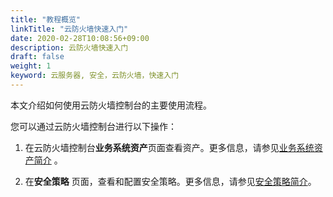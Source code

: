 ```yaml
---
title: "教程概览"
linkTitle: "云防火墙快速入门"
date: 2020-02-28T10:08:56+09:00
description: 云防火墙快速入门
draft: false
weight: 1
keyword: 云服务器, 安全，云防火墙，快速入门
---
```


本文介绍如何使用云防火墙控制台的主要使用流程。

您可以通过云防火墙控制台进行以下操作：

1. 在云防火墙控制台**业务系统资产**页面查看资产。更多信息，请参见[业务系统资产简介](/security/firewall/quick-start/data) 。

2. 在**安全策略** 页面，查看和配置安全策略。更多信息，请参见[安全策略简介](/security/firewall/quick-start/safety)。

   



